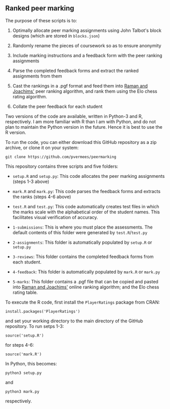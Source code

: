 ## Ranked peer marking

The purpose of these scripts is to:

1. Optimally allocate peer marking assignments using John Talbot's
block designs (which are stored in `blocks.json`)

2. Randomly rename the pieces of coursework so as to ensure anonymity

3. Include marking instructions and a feedback form with the peer
ranking assignments

4. Parse the completed feedback forms and extract the ranked
assignments from them

5. Cast the rankings in a .pgf format and feed them into [Raman and
Joachims'](http://peergrading.org/) peer ranking algorithm, and rank
them using the Elo chess rating algorithm.

6. Collate the peer feedback for each student

Two versions of the code are available, written in Python-3 and R,
respectively. I am more familiar with R than I am with Python, and do
not plan to maintain the Python version in the future. Hence it is
best to use the R version.

To run the code, you can either download this GitHub repository as a
zip archive, or clone it on your system:

```
git clone https://github.com/pvermees/peermarking
```

This repository contains three scripts and five folders:

* `setup.R` and `setup.py`: This code allocates the peer marking
  assignments (steps 1-3 above)

* `mark.R` and `mark.py`: This code parses the feedback forms and
  extracts the ranks (steps 4-6 above)

* `test.R` and `test.py`: This code automatically creates test files
  in which the marks scale with the alphabetical order of the student
  names. This facilitates visual verification of accuracy.

* `1-submissions`: This is where you must place the assessments. The
default contents of this folder were generated by `test.R`/`test.py`

* `2-assignments`: This folder is automatically populated by
  `setup.R` or `setup.py`

* `3-reviews`: This folder contains the completed feedback forms from
  each student.

* `4-feedback`: This folder is automatically populated by `mark.R` or
  `mark.py`

* `5-marks`: This folder contains a .pgf file that can be copied and
  pasted into [Raman and Joachims'](http://peergrading.org/) online
  ranking algorithm; and the Elo chess rating table.

To execute the R code, first install the `PlayerRatings` package from CRAN:

```
install.packages('PlayerRatings')
```

and set your working directory to the main directory of the GitHub
repository. To run setps 1-3:

```
source('setup.R')
```

for steps 4-6:

```
source('mark.R')
```

In Python, this becomes:

```
python3 setup.py
```

and

```
python3 mark.py
```

respectively.
